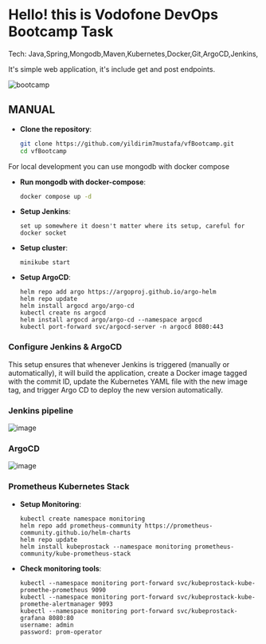 # Hello! this is Vodofone DevOps Bootcamp Task

Tech: Java,Spring,Mongodb,Maven,Kubernetes,Docker,Git,ArgoCD,Jenkins,

It's simple web application, it's include get and post endpoints.

![bootcamp](https://github.com/yildirim7mustafa/vfBootcamp/assets/72528911/f887cb6b-0043-4b40-8410-05b1d600323b)

## MANUAL

* **Clone the repository**:
    ```bash
    git clone https://github.com/yildirim7mustafa/vfBootcamp.git
    cd vfBootcamp
    ```

For local development you can use mongodb with docker compose 

* **Run mongodb with docker-compose**:
    ```bash
    docker compose up -d
    ```


*  **Setup Jenkins**:
    ```
    set up somewhere it doesn't matter where its setup, careful for docker socket
    ```

*  **Setup cluster**:
   ```
   minikube start
   ```


*  **Setup ArgoCD**:
   ```
   helm repo add argo https://argoproj.github.io/argo-helm
   helm repo update
   helm install argocd argo/argo-cd
   kubectl create ns argocd
   helm install argocd argo/argo-cd --namespace argocd
   kubectl port-forward svc/argocd-server -n argocd 8080:443
   ```

### Configure Jenkins & ArgoCD

This setup ensures that whenever Jenkins is triggered (manually or automatically), it will build the application, create a Docker image tagged with the commit ID, update the Kubernetes YAML file with the new image tag, and trigger Argo CD to deploy the new version automatically.

### Jenkins pipeline

![image](https://github.com/yildirim7mustafa/vfBootcamp/assets/72528911/89f6887e-e1b5-4ab3-870a-606351ec6182)


### ArgoCD 

![image](https://github.com/yildirim7mustafa/vfBootcamp/assets/72528911/6123185b-5a05-40fa-8dfd-01a41eeaf09a)

### Prometheus Kubernetes Stack

*  **Setup Monitoring**:
   ```
   kubectl create namespace monitoring
   helm repo add prometheus-community https://prometheus-community.github.io/helm-charts
   helm repo update
   helm install kubeprostack --namespace monitoring prometheus-community/kube-prometheus-stack
   ```

*  **Check monitoring tools**:
   ```
   kubectl --namespace monitoring port-forward svc/kubeprostack-kube-promethe-prometheus 9090
   kubectl --namespace monitoring port-forward svc/kubeprostack-kube-promethe-alertmanager 9093
   kubectl --namespace monitoring port-forward svc/kubeprostack-grafana 8080:80
   username: admin
   password: prom-operator
   ```




    
